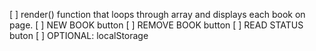 [ ] render() function that loops through array and displays each book on page. 
[ ] NEW BOOK button
[ ] REMOVE BOOK button
[ ] READ STATUS buton
[ ] OPTIONAL: localStorage
